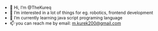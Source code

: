 - 👋 Hi, I’m @TheKureq
- 👀 I’m interested in a lot of things for eg. robotics, frontend development
- 🌱 I’m currently learning java script programing language
- 📫 you can reach me by email: m.kurek200@gmail.com

<!---
TheKureq/TheKureq is a ✨ special ✨ repository because its `README.md` (this file) appears on your GitHub profile.
You can click the Preview link to take a look at your changes.
--->
